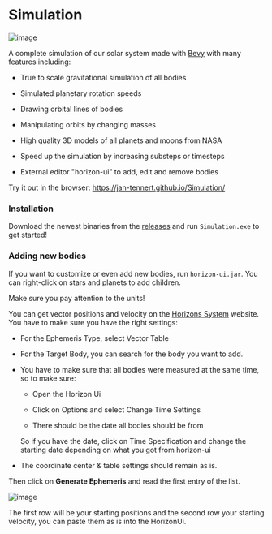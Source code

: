 # Simulation

![image](https://github.com/jan-tennert/Simulation/assets/26686035/45124abd-f053-4b41-9bf9-16a9db9f7ae7)

A complete simulation of our solar system made with [Bevy](https://bevyengine.org/) with many features including:

- True to scale gravitational simulation of all bodies

- Simulated planetary rotation speeds

- Drawing orbital lines of bodies

- Manipulating orbits by changing masses

- High quality 3D models of all planets and moons from NASA

- Speed up the simulation by increasing substeps or timesteps

- External editor "horizon-ui" to add, edit and remove bodies

Try it out in the browser: https://jan-tennert.github.io/Simulation/

### Installation

Download the newest binaries from the [releases](https://github.com/jan-tennert/Simulation) and run `Simulation.exe` to get started!

### Adding new bodies

If you want to customize or even add new bodies, run `horizon-ui.jar`. You can right-click on stars and planets to add children. 

Make sure you pay attention to the units!

You can get vector positions and velocity on the [Horizons System](https://ssd.jpl.nasa.gov/horizons/app.html#/) website. You have to make sure you have the right settings:

- For the Ephemeris Type, select Vector Table

- For the Target Body, you can search for the body you want to add.

- You have to make sure that all bodies were measured at the same time, so to make sure: 
  
  - Open the Horizon Ui
  
  - Click on Options and select Change Time Settings
  
  - There should be the date all bodies should be from
  
  So if you have the date, click on Time Specification and change the starting date depending on what you got from horizon-ui

- The coordinate center & table settings should remain as is.

Then click on **Generate Ephemeris** and read the first entry of the list.

![image](https://github.com/jan-tennert/Simulation/assets/26686035/26858c7c-9ac3-4438-8794-b590f897c0f4)

The first row will be your starting positions and the second row your starting velocity, you can paste them as is into the HorizonUi.


